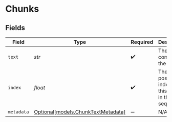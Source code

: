 # Chunks


## Fields

| Field                                                                | Type                                                                 | Required                                                             | Description                                                          |
| -------------------------------------------------------------------- | -------------------------------------------------------------------- | -------------------------------------------------------------------- | -------------------------------------------------------------------- |
| `text`                                                               | *str*                                                                | :heavy_check_mark:                                                   | The text content of the chunk                                        |
| `index`                                                              | *float*                                                              | :heavy_check_mark:                                                   | The position index of this chunk in the sequence                     |
| `metadata`                                                           | [Optional[models.ChunkTextMetadata]](../models/chunktextmetadata.md) | :heavy_minus_sign:                                                   | N/A                                                                  |